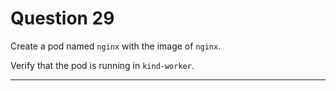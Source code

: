 # Question 29

Create a pod named `nginx` with the image of `nginx`.

Verify that the pod is running in `kind-worker`.

---
